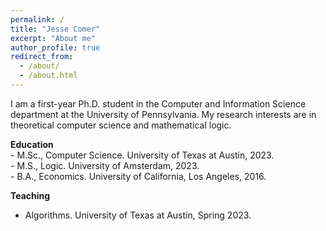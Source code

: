 ```yaml
---
permalink: /
title: "Jesse Comer"
excerpt: "About me"
author_profile: true
redirect_from: 
  - /about/
  - /about.html
---
```


I am a first-year Ph.D. student in the Computer and Information Science department at the University of Pennsylvania. My research interests are in theoretical computer science and mathematical logic.

<p> <strong> Education </strong> <br>
- M.Sc., Computer Science. University of Texas at Austin, 2023. <br>
- M.S., Logic. University of Amsterdam, 2023. <br>
- B.A., Economics. University of California, Los Angeles, 2016. </p>

<strong> Teaching </strong> <br>
- Algorithms. University of Texas at Austin, Spring 2023.

